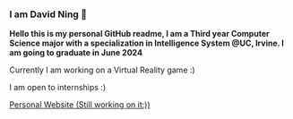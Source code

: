 ### I am David Ning 👋
**Hello this is my personal GitHub readme, I am a Third year Computer Science major with a specialization in Intelligence System @UC, Irvine. I am going to graduate in June 2024**

Currently I am working on a Virtual Reality game :)

I am open to internships :)

[Personal Website (Still working on it:))](https://ningzhenglin.github.io)
<!--
**Zotman03/Zotman03** is a ✨ _special_ ✨ repository because its `README.md` (this file) appears on your GitHub profile.

Here are some ideas to get you started:

- 🔭 I’m currently working on ...
- 🌱 I’m currently learning ...
- 👯 I’m looking to collaborate on ...
- 🤔 I’m looking for help with ...
- 💬 Ask me about ...
- 📫 How to reach me: ...
- 😄 Pronouns: ...
- ⚡ Fun fact: ...
-->
